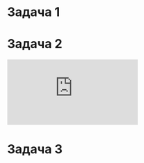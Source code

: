 # Задача 1



# Задача 2

![Результаты сканирования](https://github.com/GrizzlikovOleg/Netology/blob/main/05-virt-04-docker-in-practice/Scan_result.txt)

# Задача 3

